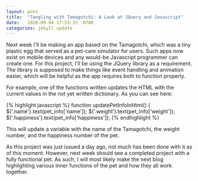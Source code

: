```yaml
---
layout: post
title:  "Tangling with Tamagotchi: A Look at JQuery and Javascript"
date:   2020-09-04 17:53:33 -0700
categories: jekyll update
---
```


Next week I'll be making an app based on the Tamagotchi, which was a tiny plastic egg
that served as a pet-care simulator for users. Such apps now exist on mobile devices
and any would-be Javascript programmer can create one. For this project, I'll be using
the JQuery library as a requirement. The library is supposed to make things like event
handling and animation easier, which will be helpful as the app requires both to function
properly.

For example, one of the functions written updates the HTML with the current values in the
not yet written dictionary. As you can see here:

{% highlight javascript %}
 function updatePetInfoInHtml() {
  $('.name'}.text(pet_info['name']);
  $('.weight').text(pet_info['weight']);
  $('.happiness').text(pet_info['happiness']);
{% endhighlight %}

This will update a variable with the name of the Tamagotchi, the weight number, and the 
happiness number of the pet.

As this project was just issued a day ago, not much has been done with it as of this moment.
However, next week should see a completed project with a fully functional pet. As such, I will
most likely make the next blog highlighting various inner functions of the pet and how they all
work together.